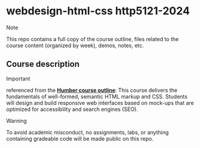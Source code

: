 # webdesign-html-css http5121-2024
> [!NOTE] 
>This repo contains a full copy of the course outline, files related to the course content (organized by week), demos, notes, etc.

## Course description
> [!IMPORTANT] 
> referenced from the **[Humber course outline](https://humber.ca/transferoptions/course-outlines/outline.html?code=HTTP%205121&view=1&year=2024)**:
> This course delivers the fundamentals of well-formed, semantic HTML markup and CSS. Students will design and build responsive web interfaces based on mock-ups that are optimized for accessibility and search engines (SEO).

> [!WARNING] 
> To avoid academic misconduct, no assignments, labs, or anything containing gradeable code will be made public on this repo.
